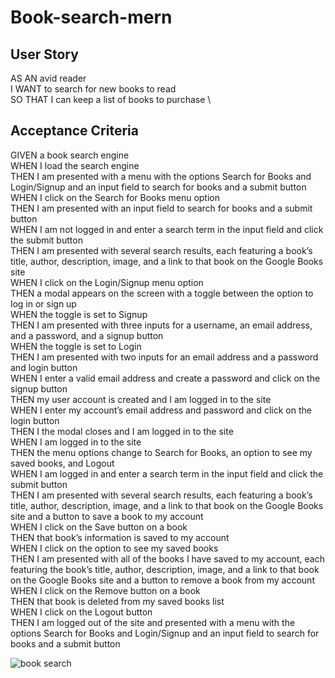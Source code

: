 # Book-search-mern

## User Story
AS AN avid reader \
I WANT to search for new books to read \
SO THAT I can keep a list of books to purchase \

## Acceptance Criteria
GIVEN a book search engine \
WHEN I load the search engine \
THEN I am presented with a menu with the options Search for Books and Login/Signup and an input field to search for books and a submit button \
WHEN I click on the Search for Books menu option \
THEN I am presented with an input field to search for books and a submit button \
WHEN I am not logged in and enter a search term in the input field and click the submit button \
THEN I am presented with several search results, each featuring a book’s title, author, description, image, and a link to that book on the Google Books site \
WHEN I click on the Login/Signup menu option \
THEN a modal appears on the screen with a toggle between the option to log in or sign up \
WHEN the toggle is set to Signup \
THEN I am presented with three inputs for a username, an email address, and a password, and a signup button \
WHEN the toggle is set to Login \
THEN I am presented with two inputs for an email address and a password and login button \
WHEN I enter a valid email address and create a password and click on the signup button \
THEN my user account is created and I am logged in to the site \
WHEN I enter my account’s email address and password and click on the login button \
THEN I the modal closes and I am logged in to the site \
WHEN I am logged in to the site \
THEN the menu options change to Search for Books, an option to see my saved books, and Logout \
WHEN I am logged in and enter a search term in the input field and click the submit button \
THEN I am presented with several search results, each featuring a book’s title, author, description, image, and a link to that book on the Google Books site and a button to save a book to my account \
WHEN I click on the Save button on a book \
THEN that book’s information is saved to my account \
WHEN I click on the option to see my saved books \
THEN I am presented with all of the books I have saved to my account, each featuring the book’s title, author, description, image, and a link to that book on the Google Books site and a button to remove a book from my account
WHEN I click on the Remove button on a book \
THEN that book is deleted from my saved books list \
WHEN I click on the Logout button \
THEN I am logged out of the site and presented with a menu with the options Search for Books and Login/Signup and an input field to search for books and a submit button  

![book search](https://user-images.githubusercontent.com/71852138/115328330-7234e900-a15e-11eb-8f10-5cba8d89272c.png)
